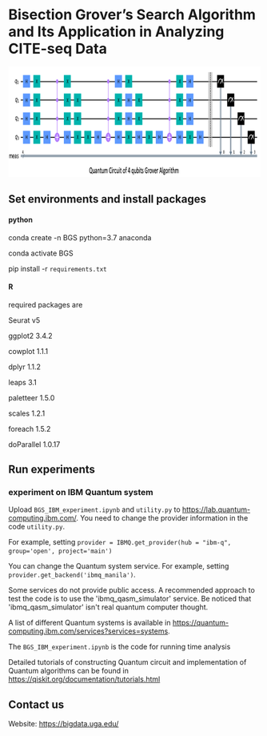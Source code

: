 # Bisection Grover’s Search Algorithm  and Its Application in Analyzing CITE-seq Data

<img src="circuit_example.png" width="1080" height="220" />

## Set environments and install packages

#### python

conda create -n BGS python=3.7 anaconda

conda activate BGS

pip install -r `requirements.txt` 

#### R

required packages are 

Seurat v5

ggplot2 3.4.2

cowplot 1.1.1

dplyr 1.1.2

leaps 3.1

paletteer 1.5.0

scales 1.2.1

foreach 1.5.2

doParallel 1.0.17



## Run experiments

### experiment on IBM Quantum system

Upload `BGS_IBM_experiment.ipynb` and `utility.py` to https://lab.quantum-computing.ibm.com/. You need to change the provider information in the code `utility.py`.

For example, setting `provider = IBMQ.get_provider(hub = "ibm-q", group='open', project='main')`

You can change the Quantum system service. For example, setting `provider.get_backend('ibmq_manila')`.

Some services do not provide public access. A recommended approach to test the code is to use the 'ibmq_qasm_simulator' service. Be noticed that 'ibmq_qasm_simulator' isn't real quantum computer thought.

A list of different Quantum systems is available in https://quantum-computing.ibm.com/services?services=systems.

The `BGS_IBM_experiment.ipynb` is the code for running time analysis


Detailed tutorials of constructing Quantum circuit and implementation of Quantum algorithms can be found in https://qiskit.org/documentation/tutorials.html

## Contact us

Website: https://bigdata.uga.edu/
